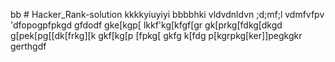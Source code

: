 bb # Hacker_Rank-solution
kkkkyiuyiyi
bbbbhki
vldvdnldvn
;d;mf;l
vdmfvfpv
'dfopogpfpkgd
gfdodf
gke[kgp[
lkkf'kg[kfgf[gr
gk[prkg[fdkg[dkgd
g[pek[pg[[dk[frkg][k
gkf[kg[p
[fpkg[
gkfg
k[fdg
p[kgrpkg[ker\]]pegkgkr\
gerthgdf

